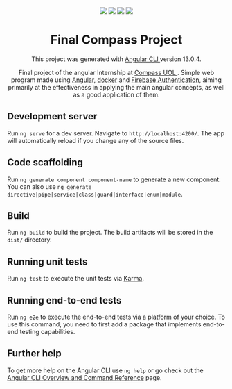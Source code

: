 <div align="center">
  <a href="https://www.docker.com/" title="Go to Docker homepage"><img src="https://img.shields.io/badge/docker-%230db7ed.svg?style=for-the-badge&logo=docker&logoColor=white"></a>
  <a href="https://angular.io/" title="Go to Angular homepage"><img src="https://img.shields.io/badge/angular-%23DD0031.svg?style=for-the-badge&logo=angular&logoColor=white"></a>
  <a href="https://jasmine.github.io/" title="Go to Jasmine homepage"><img src="https://img.shields.io/badge/jasmine-%238A4182.svg?style=for-the-badge&logo=jasmine&logoColor=white"></a>
  <a href="https://firebase.google.com/" title="Go to firebase homepage"><img src="https://img.shields.io/badge/Firebase-039BE5?style=for-the-badge&logo=Firebase&logoColor=white"></a>

</div>

<h1 align="center"> Final Compass Project </h1>

<p align="center"> This project was generated with <a href="https://github.com/angular/angular-cli"> Angular CLI </a>version 13.0.4.</p> 

<p align="center">Final project of the angular Internship
 at <a href="https://compass.uol/en/home/">Compass UOL <a>. Simple web program made using <a href="https://angular.io/">Angular</a>, <a href="https://www.docker.com/">docker</a> and <a href="https://firebase.google.com/docs/auth">Firebase Authentication</a>, aiming primarily at the effectiveness in applying the main angular concepts, as well as a good application of them. </p>

## Development server

Run `ng serve` for a dev server. Navigate to `http://localhost:4200/`. The app will automatically reload if you change any of the source files.

## Code scaffolding

Run `ng generate component component-name` to generate a new component. You can also use `ng generate directive|pipe|service|class|guard|interface|enum|module`.

## Build

Run `ng build` to build the project. The build artifacts will be stored in the `dist/` directory.

## Running unit tests

Run `ng test` to execute the unit tests via [Karma](https://karma-runner.github.io).

## Running end-to-end tests

Run `ng e2e` to execute the end-to-end tests via a platform of your choice. To use this command, you need to first add a package that implements end-to-end testing capabilities.

## Further help

To get more help on the Angular CLI use `ng help` or go check out the [Angular CLI Overview and Command Reference](https://angular.io/cli) page.
